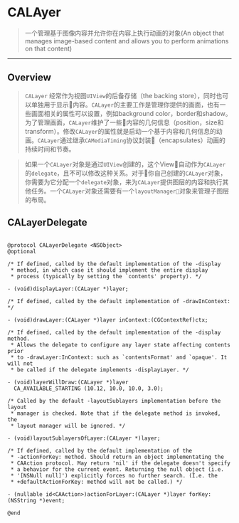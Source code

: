 # CALAyer

>  一个管理基于图像内容并允许你在内容上执行动画的对象(An object that manages image-based content and allows you to perform animations on that content)
----

## Overview

> `CALayer` 经常作为视图`UIView`的后备存储（the backing store），同时也可以单独用于显示内容。`CALayer`的主要工作是管理你提供的画面，也有一些画面相关的属性可以设置，例如background color，border和shadow。为了管理画面，`CALayer`维护了一些内容的几何信息（position，size和transform）。修改`CALayer`的属性就是启动一个基于内容和几何信息的动画。`CALayer`通过继承`CAMediaTiming`协议封装（encapsulates）动画的持续时间和节奏。

> 如果一个`CALayer`对象是通过`UIView`创建的，这个View自动作为`CALayer`的`delegate`，且不可以修改这种关系。对于你自己创建的`CALayer`对象，你需要为它分配一个`delegate`对象，来为`CALayer`提供图层的内容和执行其他任务。一个`CALayer`对象还需要有一个`layoutManager`对象来管理子图层的布局。

## CALayerDelegate

```

@protocol CALayerDelegate <NSObject>
@optional

/* If defined, called by the default implementation of the -display
 * method, in which case it should implement the entire display
 * process (typically by setting the `contents' property). */

- (void)displayLayer:(CALayer *)layer;

/* If defined, called by the default implementation of -drawInContext: */

- (void)drawLayer:(CALayer *)layer inContext:(CGContextRef)ctx;

/* If defined, called by the default implementation of the -display method.
 * Allows the delegate to configure any layer state affecting contents prior
 * to -drawLayer:InContext: such as `contentsFormat' and `opaque'. It will not
 * be called if the delegate implements -displayLayer. */

- (void)layerWillDraw:(CALayer *)layer
  CA_AVAILABLE_STARTING (10.12, 10.0, 10.0, 3.0);

/* Called by the default -layoutSublayers implementation before the layout
 * manager is checked. Note that if the delegate method is invoked, the
 * layout manager will be ignored. */

- (void)layoutSublayersOfLayer:(CALayer *)layer;

/* If defined, called by the default implementation of the
 * -actionForKey: method. Should return an object implementating the
 * CAAction protocol. May return 'nil' if the delegate doesn't specify
 * a behavior for the current event. Returning the null object (i.e.
 * '[NSNull null]') explicitly forces no further search. (I.e. the
 * +defaultActionForKey: method will not be called.) */

- (nullable id<CAAction>)actionForLayer:(CALayer *)layer forKey:(NSString *)event;

@end

```